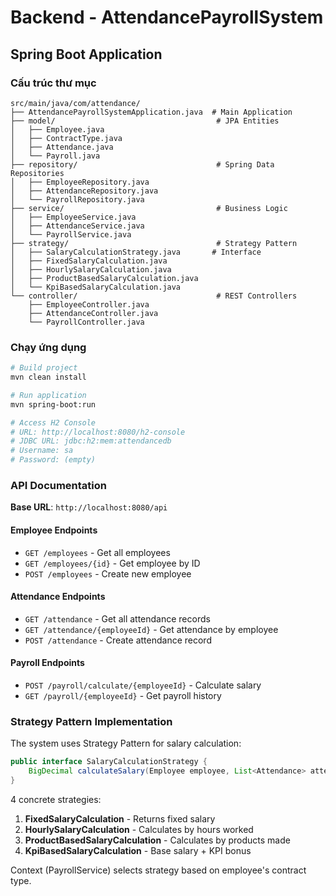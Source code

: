 # Backend - AttendancePayrollSystem

## Spring Boot Application

### Cấu trúc thư mục
```
src/main/java/com/attendance/
├── AttendancePayrollSystemApplication.java  # Main Application
├── model/                                    # JPA Entities
│   ├── Employee.java
│   ├── ContractType.java
│   ├── Attendance.java
│   └── Payroll.java
├── repository/                               # Spring Data Repositories
│   ├── EmployeeRepository.java
│   ├── AttendanceRepository.java
│   └── PayrollRepository.java
├── service/                                  # Business Logic
│   ├── EmployeeService.java
│   ├── AttendanceService.java
│   └── PayrollService.java
├── strategy/                                 # Strategy Pattern
│   ├── SalaryCalculationStrategy.java       # Interface
│   ├── FixedSalaryCalculation.java
│   ├── HourlySalaryCalculation.java
│   ├── ProductBasedSalaryCalculation.java
│   └── KpiBasedSalaryCalculation.java
└── controller/                               # REST Controllers
    ├── EmployeeController.java
    ├── AttendanceController.java
    └── PayrollController.java
```

### Chạy ứng dụng

```bash
# Build project
mvn clean install

# Run application
mvn spring-boot:run

# Access H2 Console
# URL: http://localhost:8080/h2-console
# JDBC URL: jdbc:h2:mem:attendancedb
# Username: sa
# Password: (empty)
```

### API Documentation

**Base URL**: `http://localhost:8080/api`

#### Employee Endpoints
- `GET /employees` - Get all employees
- `GET /employees/{id}` - Get employee by ID
- `POST /employees` - Create new employee

#### Attendance Endpoints
- `GET /attendance` - Get all attendance records
- `GET /attendance/{employeeId}` - Get attendance by employee
- `POST /attendance` - Create attendance record

#### Payroll Endpoints
- `POST /payroll/calculate/{employeeId}` - Calculate salary
- `GET /payroll/{employeeId}` - Get payroll history

### Strategy Pattern Implementation

The system uses Strategy Pattern for salary calculation:

```java
public interface SalaryCalculationStrategy {
    BigDecimal calculateSalary(Employee employee, List<Attendance> attendances);
}
```

4 concrete strategies:
1. **FixedSalaryCalculation** - Returns fixed salary
2. **HourlySalaryCalculation** - Calculates by hours worked
3. **ProductBasedSalaryCalculation** - Calculates by products made
4. **KpiBasedSalaryCalculation** - Base salary + KPI bonus

Context (PayrollService) selects strategy based on employee's contract type.



